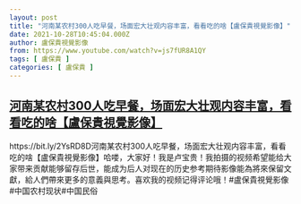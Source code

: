 ```yaml
---
layout: post
title: "河南某农村300人吃早餐，场面宏大壮观内容丰富，看看吃的啥【盧保貴視覺影像】"
date: 2021-10-28T10:45:04.000Z
author: 盧保貴視覺影像
from: https://www.youtube.com/watch?v=js7fUR8A1QY
tags: [ 盧保貴 ]
categories: [ 盧保貴 ]
---
```

<!--1635417904000-->
[河南某农村300人吃早餐，场面宏大壮观内容丰富，看看吃的啥【盧保貴視覺影像】](https://www.youtube.com/watch?v=js7fUR8A1QY)
------

<div>
https://bit.ly/2YsRD8D河南某农村300人吃早餐，场面宏大壮观内容丰富，看看吃的啥【盧保貴視覺影像】哈喽，大家好！我是卢宝贵！我拍摄的视频希望能给大家带来贡献能够留存后世，能成为后人对现在的历史参考期待影像能為將來保留文獻，給人們帶來更多的意義與思考。喜欢我的视频记得评论哦！#盧保貴視覺影像#中国农村现状#中国民俗
</div>
